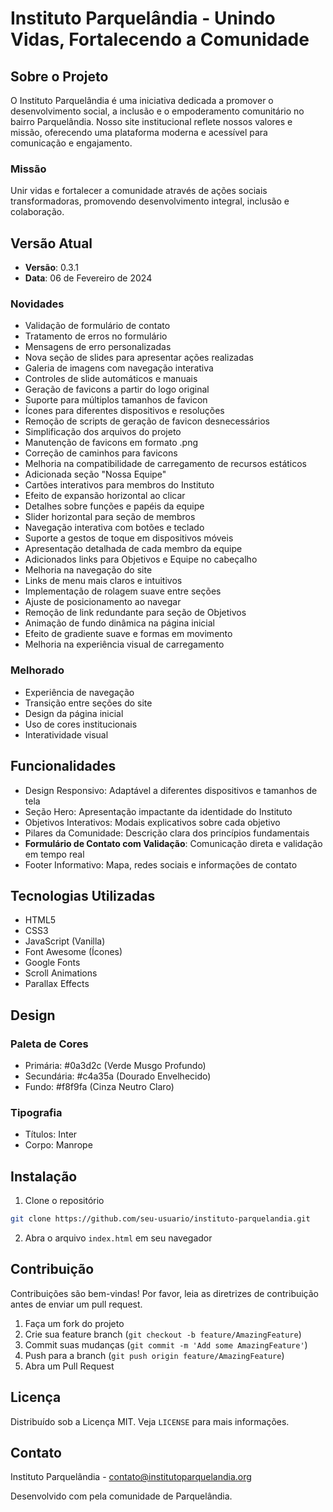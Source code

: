 # Instituto Parquelândia - Unindo Vidas, Fortalecendo a Comunidade

## Sobre o Projeto

O Instituto Parquelândia é uma iniciativa dedicada a promover o desenvolvimento social, a inclusão e o empoderamento comunitário no bairro Parquelândia. Nosso site institucional reflete nossos valores e missão, oferecendo uma plataforma moderna e acessível para comunicação e engajamento.

### Missão

Unir vidas e fortalecer a comunidade através de ações sociais transformadoras, promovendo desenvolvimento integral, inclusão e colaboração.

## Versão Atual

- **Versão**: 0.3.1
- **Data**: 06 de Fevereiro de 2024

### Novidades
- Validação de formulário de contato
- Tratamento de erros no formulário
- Mensagens de erro personalizadas
- Nova seção de slides para apresentar ações realizadas
- Galeria de imagens com navegação interativa
- Controles de slide automáticos e manuais
- Geração de favicons a partir do logo original
- Suporte para múltiplos tamanhos de favicon
- Ícones para diferentes dispositivos e resoluções
- Remoção de scripts de geração de favicon desnecessários
- Simplificação dos arquivos do projeto
- Manutenção de favicons em formato .png
- Correção de caminhos para favicons
- Melhoria na compatibilidade de carregamento de recursos estáticos
- Adicionada seção "Nossa Equipe"
- Cartões interativos para membros do Instituto
- Efeito de expansão horizontal ao clicar
- Detalhes sobre funções e papéis da equipe
- Slider horizontal para seção de membros
- Navegação interativa com botões e teclado
- Suporte a gestos de toque em dispositivos móveis
- Apresentação detalhada de cada membro da equipe
- Adicionados links para Objetivos e Equipe no cabeçalho
- Melhoria na navegação do site
- Links de menu mais claros e intuitivos
- Implementação de rolagem suave entre seções
- Ajuste de posicionamento ao navegar
- Remoção de link redundante para seção de Objetivos
- Animação de fundo dinâmica na página inicial
- Efeito de gradiente suave e formas em movimento
- Melhoria na experiência visual de carregamento

### Melhorado
- Experiência de navegação
- Transição entre seções do site
- Design da página inicial
- Uso de cores institucionais
- Interatividade visual

## Funcionalidades

- Design Responsivo: Adaptável a diferentes dispositivos e tamanhos de tela
- Seção Hero: Apresentação impactante da identidade do Instituto
- Objetivos Interativos: Modais explicativos sobre cada objetivo
- Pilares da Comunidade: Descrição clara dos princípios fundamentais
- **Formulário de Contato com Validação**: Comunicação direta e validação em tempo real
- Footer Informativo: Mapa, redes sociais e informações de contato

## Tecnologias Utilizadas

- HTML5
- CSS3
- JavaScript (Vanilla)
- Font Awesome (Ícones)
- Google Fonts
- Scroll Animations
- Parallax Effects

## Design

### Paleta de Cores
- Primária: #0a3d2c (Verde Musgo Profundo)
- Secundária: #c4a35a (Dourado Envelhecido)
- Fundo: #f8f9fa (Cinza Neutro Claro)

### Tipografia
- Títulos: Inter
- Corpo: Manrope

## Instalação

1. Clone o repositório
```bash
git clone https://github.com/seu-usuario/instituto-parquelandia.git
```

2. Abra o arquivo `index.html` em seu navegador

## Contribuição

Contribuições são bem-vindas! Por favor, leia as diretrizes de contribuição antes de enviar um pull request.

1. Faça um fork do projeto
2. Crie sua feature branch (`git checkout -b feature/AmazingFeature`)
3. Commit suas mudanças (`git commit -m 'Add some AmazingFeature'`)
4. Push para a branch (`git push origin feature/AmazingFeature`)
5. Abra um Pull Request

## Licença

Distribuído sob a Licença MIT. Veja `LICENSE` para mais informações.

## Contato

Instituto Parquelândia - contato@institutoparquelandia.org

Desenvolvido com  pela comunidade de Parquelândia.
